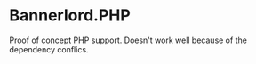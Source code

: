 # Bannerlord.PHP
Proof of concept PHP support. Doesn't work well because of the dependency conflics.
